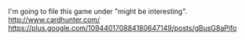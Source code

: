 I'm going to file this game under "might be interesting".  http://www.cardhunter.com/ https://plus.google.com/109440170884180647149/posts/gBusG8aPifo